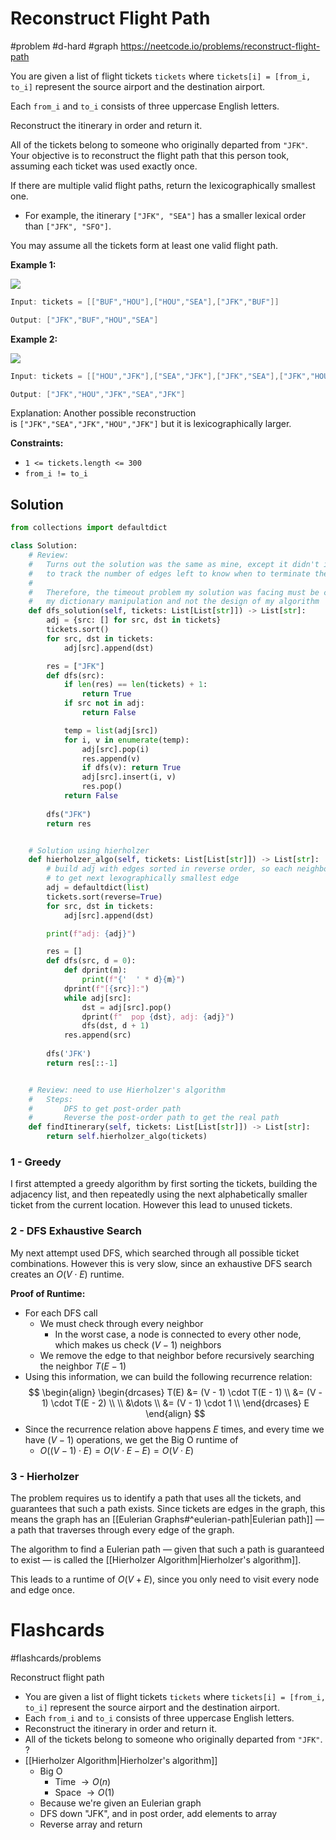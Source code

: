 # Reconstruct Flight Path
#problem #d-hard #graph
https://neetcode.io/problems/reconstruct-flight-path

You are given a list of flight tickets `tickets` where `tickets[i] = [from_i, to_i]` represent the source airport and the destination airport.

Each `from_i` and `to_i` consists of three uppercase English letters.

Reconstruct the itinerary in order and return it.

All of the tickets belong to someone who originally departed from `"JFK"`. Your objective is to reconstruct the flight path that this person took, assuming each ticket was used exactly once.

If there are multiple valid flight paths, return the lexicographically smallest one.

- For example, the itinerary `["JFK", "SEA"]` has a smaller lexical order than `["JFK", "SFO"]`.

You may assume all the tickets form at least one valid flight path.

**Example 1:**

![](https://imagedelivery.net/CLfkmk9Wzy8_9HRyug4EVA/e5ea2ea5-da22-4c22-a5c1-5840dab7fb00/public)

```java
Input: tickets = [["BUF","HOU"],["HOU","SEA"],["JFK","BUF"]]

Output: ["JFK","BUF","HOU","SEA"]
```

**Example 2:**

![](https://imagedelivery.net/CLfkmk9Wzy8_9HRyug4EVA/9bfece1f-1fec-4618-4f95-31b2abcd3100/public)

```java
Input: tickets = [["HOU","JFK"],["SEA","JFK"],["JFK","SEA"],["JFK","HOU"]]

Output: ["JFK","HOU","JFK","SEA","JFK"]
```

Explanation: Another possible reconstruction is `["JFK","SEA","JFK","HOU","JFK"]` but it is lexicographically larger.

**Constraints:**

- `1 <= tickets.length <= 300`
- `from_i != to_i`
## Solution
```python
from collections import defaultdict

class Solution:
    # Review:
    #   Turns out the solution was the same as mine, except it didn't include dictionary manipulation 
    #   to track the number of edges left to know when to terminate the algorithm.
    #    
    #   Therefore, the timeout problem my solution was facing must be caused by 
    #   my dictionary manipulation and not the design of my algorithm
    def dfs_solution(self, tickets: List[List[str]]) -> List[str]:
        adj = {src: [] for src, dst in tickets}
        tickets.sort()
        for src, dst in tickets:
            adj[src].append(dst)

        res = ["JFK"]
        def dfs(src):
            if len(res) == len(tickets) + 1:
                return True
            if src not in adj:
                return False

            temp = list(adj[src])
            for i, v in enumerate(temp):
                adj[src].pop(i)
                res.append(v)
                if dfs(v): return True
                adj[src].insert(i, v)
                res.pop()
            return False
            
        dfs("JFK")
        return res


    # Solution using hierholzer
    def hierholzer_algo(self, tickets: List[List[str]]) -> List[str]:
        # build adj with edges sorted in reverse order, so each neighbor list can be popped in O(1) time 
        # to get next lexographically smallest edge
        adj = defaultdict(list)
        tickets.sort(reverse=True)
        for src, dst in tickets:
            adj[src].append(dst)

        print(f"adj: {adj}")

        res = []
        def dfs(src, d = 0):
            def dprint(m):
                print(f"{'  ' * d}{m}")
            dprint(f"[{src}]:")
            while adj[src]:
                dst = adj[src].pop()
                dprint(f"  pop {dst}, adj: {adj}")
                dfs(dst, d + 1)
            res.append(src)
            
        dfs('JFK')
        return res[::-1]


    # Review: need to use Hierholzer's algorithm
    #   Steps:
    #       DFS to get post-order path
    #       Reverse the post-order path to get the real path 
    def findItinerary(self, tickets: List[List[str]]) -> List[str]:
        return self.hierholzer_algo(tickets)

```

### 1 - Greedy
I first attempted a greedy algorithm by first sorting the tickets, building the adjacency list, and then repeatedly using the next alphabetically smaller ticket from the current location. However this lead to unused tickets.
### 2 - DFS Exhaustive Search
My next attempt used DFS, which searched through all possible ticket combinations. However this is very slow, since an exhaustive DFS search creates an $O(V \cdot E)$ runtime.

**Proof of Runtime:**
- For each DFS call
	* We must check through every neighbor
		* In the worst case, a node is connected to every other node, which makes us check $(V - 1)$ neighbors
	* We remove the edge to that neighbor before recursively searching the neighbor $T(E - 1)$
- Using this information, we can build the following recurrence relation:
$$
\begin{align}
\begin{drcases}
T(E) &= (V - 1) \cdot T(E - 1) \\
&= (V - 1) \cdot T(E - 2) \\ \\
&\dots \\
&= (V - 1) \cdot 1 \\
\end{drcases} E
\end{align}
$$
- Since the recurrence relation above happens $E$ times, and every time we have $(V - 1)$ operations, we get the Big O runtime of
	- $O((V-1) \cdot E) = O(V \cdot E - E) = O(V \cdot E)$

### 3 - Hierholzer
The problem requires us to identify a path that uses all the tickets, and guarantees that such a path exists. Since tickets are edges in the graph, this means the graph has an [[Eulerian Graphs#^eulerian-path|Eulerian path]] — a path that traverses through every edge of the graph.

The algorithm to find a Eulerian path — given that such a path is guaranteed to exist — is called the [[Hierholzer Algorithm|Hierholzer's algorithm]]. 

This leads to a runtime of $O(V + E)$, since you only need to visit every node and edge once.


# Flashcards
#flashcards/problems 

Reconstruct flight path
- You are given a list of flight tickets `tickets` where `tickets[i] = [from_i, to_i]` represent the source airport and the destination airport.
- Each `from_i` and `to_i` consists of three uppercase English letters.
- Reconstruct the itinerary in order and return it.
- All of the tickets belong to someone who originally departed from `"JFK"`.
?
- [[Hierholzer Algorithm|Hierholzer's algorithm]]
	- Big O
		- Time $\to O(n)$
		- Space $\to O(1)$
	- Because we're given an Eulerian graph
	- DFS down "JFK", and in post order, add elements to array
	- Reverse array and return